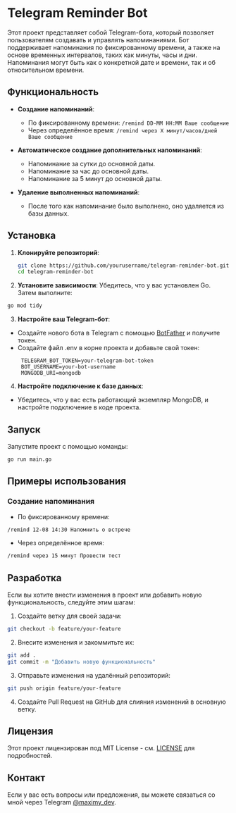# Telegram Reminder Bot

Этот проект представляет собой Telegram-бота, который позволяет пользователям создавать и управлять напоминаниями. Бот поддерживает напоминания по фиксированному времени, а также на основе временных интервалов, таких как минуты, часы и дни. Напоминания могут быть как о конкретной дате и времени, так и об относительном времени.

## Функциональность

- **Создание напоминаний**:
    - По фиксированному времени: `/remind DD-MM HH:MM Ваше сообщение`
    - Через определённое время: `/remind через X минут/часов/дней Ваше сообщение`

- **Автоматическое создание дополнительных напоминаний**:
    - Напоминание за сутки до основной даты.
    - Напоминание за час до основной даты.
    - Напоминание за 5 минут до основной даты.

- **Удаление выполненных напоминаний**:
    - После того как напоминание было выполнено, оно удаляется из базы данных.

## Установка

1. **Клонируйте репозиторий**:
   ```bash
   git clone https://github.com/yourusername/telegram-reminder-bot.git
   cd telegram-reminder-bot
   ```

2. **Установите зависимости**:
    Убедитесь, что у вас установлен Go. Затем выполните:
  ```bash
  go mod tidy
  ```

3. **Настройте ваш Telegram-бот**:

 - Создайте нового бота в Telegram с помощью [BotFather](https://t.me/BotFather) и получите токен.
 - Создайте файл .env в корне проекта и добавьте свой токен:
   ```env
    TELEGRAM_BOT_TOKEN=your-telegram-bot-token
    BOT_USERNAME=your-bot-username
    MONGODB_URI=mongodb
   ```

4. **Настройте подключение к базе данных**:
 - Убедитесь, что у вас есть работающий экземпляр MongoDB, и настройте подключение в коде проекта.

## Запуск

Запустите проект с помощью команды:

```bash
go run main.go
```

## Примеры использования

### Создание напоминания

 - По фиксированному времени:
```bash
/remind 12-08 14:30 Напомнить о встрече
```
 - Через определённое время:
```bash
/remind через 15 минут Провести тест
```
## Разработка

Если вы хотите внести изменения в проект или добавить новую функциональность, следуйте этим шагам:

1. Создайте ветку для своей задачи:
```bash
git checkout -b feature/your-feature
```
2. Внесите изменения и закоммитьте их:
```bash
git add .
git commit -m "Добавить новую функциональность"
```
3. Отправьте изменения на удалённый репозиторий:
```bash
git push origin feature/your-feature
```
4. Создайте Pull Request на GitHub для слияния изменений в основную ветку.

## Лицензия

Этот проект лицензирован под MIT License - см. [LICENSE](https://docs.github.com/ru/repositories/managing-your-repositorys-settings-and-features/customizing-your-repository/licensing-a-repository) для подробностей.

## Контакт

Если у вас есть вопросы или предложения, вы можете связаться со мной через Telegram [@maximy_dev](https://t.me/maximy_dev).